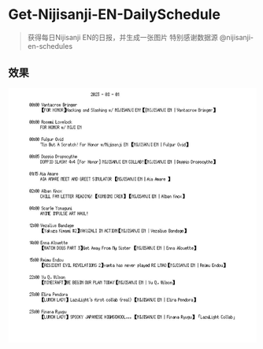 # Get-Nijisanji-EN-DailySchedule
> 获得每日Nijisanji EN的日报，并生成一张图片
> 特别感谢数据源 @nijisanji-en-schedules
## 效果
![Daily Schedule](./schedules.jpg)